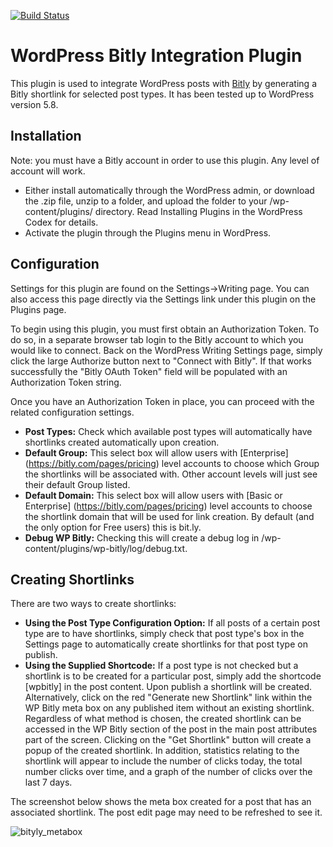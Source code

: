 [![Build Status](https://travis-ci.com/watermelon503/bitly.svg?token=uPXx2RMyux8y6zxLL8f6&branch=main)](https://travis-ci.com/watermelon503/bitly)
# WordPress Bitly Integration Plugin #
This plugin is used to integrate WordPress posts with [Bitly](https://bitly.com/) by generating a Bitly shortlink for selected post types. It has been tested up to WordPress version 5.8.
##  Installation ##
Note: you must have a Bitly account in order to use this plugin. Any level of account will work.
* Either install automatically through the WordPress admin, or download the .zip file, unzip to a folder, and upload the folder to your /wp-content/plugins/ directory. Read Installing Plugins in the WordPress Codex for details.
* Activate the plugin through the Plugins menu in WordPress.
## Configuration ##
Settings for this plugin are found on the Settings->Writing page. You can also access this page directly via the Settings link under this plugin on the Plugins page.

To begin using this plugin, you must first obtain an Authorization Token. 
To do so, in a separate browser tab login to the Bitly account to which you would like to connect. 
Back on the WordPress Writing Settings page, simply click the large Authorize button next 
to "Connect with Bitly". If that works successfully the "Bitly OAuth Token" field will be populated with an Authorization Token string.

Once you have an Authorization Token in place, you can proceed with the related configuration settings.
* **Post Types:** Check which available post types will automatically have shortlinks created automatically upon creation. 
* **Default Group:** This select box will allow users with [Enterprise] (https://bitly.com/pages/pricing) level accounts to choose which Group the shortlinks will be associated with. Other account levels will just see their default Group listed.
* **Default Domain:** This select box will allow users with [Basic or Enterprise] (https://bitly.com/pages/pricing) level accounts to choose the shortlink domain that will be used for link creation. By default (and the only option for Free users) this is bit.ly.
* **Debug WP Bitly:** Checking this will create a debug log in /wp-content/plugins/wp-bitly/log/debug.txt.
## Creating Shortlinks ##
There are two ways to create shortlinks:
* **Using the Post Type Configuration Option:** If all posts of a certain post type are to have shortlinks, simply check that post type's box in the Settings page to automatically create shortlinks for that post type on publish.
* **Using the Supplied Shortcode:** If a post type is not checked but a shortlink is to be created for a particular post, simply add the shortcode [wpbitly] in the post content. Upon publish a shortlink will be created. Alternatively, click on the red "Generate new Shortlink" link within the WP Bitly meta box on any published item without an existing shortlink.
Regardless of what method is chosen, the created shortlink can be accessed in the WP Bitly section of the post in the main post attributes part of the screen. Clicking on the "Get Shortlink" button will create a popup of the created shortlink. In addition, statistics relating to the shortlink will appear to include the number of clicks today, the total number clicks over time, and a graph of the number of clicks over the last 7 days.

The screenshot below shows the meta box created for a post that has an associated shortlink. The post edit page may need to be refreshed to see it.

![bityly_metabox](https://user-images.githubusercontent.com/1296721/102672953-29850900-4147-11eb-92ce-2133241ab94b.jpg)
